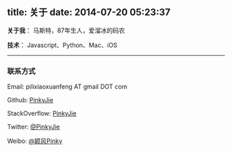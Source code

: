 title: 关于
date: 2014-07-20 05:23:37
---

**关于我**： 马斯特，87年生人，爱溜冰的码农

**技术**： Javascript、Python、Mac、iOS

<hr>

### 联系方式

Email: pilixiaoxuanfeng AT gmail DOT com

Github: [PinkyJie](https://github.com/PinkyJie)

StackOverflow: [PinkyJie](https://stackoverflow.com/users/689948/pinkyjie)

Twitter: [@PinkyJie](https://twitter.com/PinkyJie)

Weibo: [@颖风Pinky](http://weibo.com/pinkyway)
